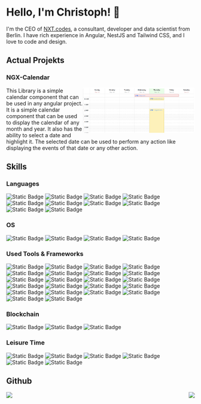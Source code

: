 # Hello, I'm Christoph! 👋

I'm the CEO of [NXT.codes](https://github.com/nxt-codes), a consultant, developer and data scientist from Berlin. I have rich experience in Angular, NestJS and Tailwind CSS, and I love to code and design.

## Actual Projekts
### NGX-Calendar
<a href="https://github.com/nxt-codes/ngx-calendar"><img align="right" src="https://github.com/ChristophHu/ChristophHu/blob/main/assets/img/ngx-calendar.png" width="300" alt="image" /></a>
This Library is a simple calendar component that can be used in any angular project. It is a simple calendar component that can be used to display the calendar of any month and year. It also has the ability to select a date and highlight it. The selected date can be used to perform any action like displaying the events of that date or any other action.

## Skills
### Languages  
<p align="left"> 
  <img alt="Static Badge" src="https://img.shields.io/badge/CSS3-000000.svg?style=for-the-badge&logo=css3&logoColor=white&labelColor=1572B6&color=000000">
  <img alt="Static Badge" src="https://img.shields.io/badge/HTML5-000000.svg?style=for-the-badge&logo=html5&logoColor=white&labelColor=E34F26&color=000000">
  <img alt="Static Badge" src="https://img.shields.io/badge/JavaScript-000000.svg?style=for-the-badge&logo=javascript&logoColor=white&labelColor=F7DF1E&color=000000">
  <img alt="Static Badge" src="https://img.shields.io/badge/Jest-000000.svg?style=for-the-badge&logo=jest&logoColor=white&labelColor=C21325&color=000000">
  <img alt="Static Badge" src="https://img.shields.io/badge/markdown-000000.svg?style=for-the-badge&logo=markdown&logoColor=white&labelColor=000000&color=000000">
  <img alt="Static Badge" src="https://img.shields.io/badge/Redux-000000.svg?style=for-the-badge&logo=redux&logoColor=white&labelColor=764ABC&color=000000">
  <img alt="Static Badge" src="https://img.shields.io/badge/SASS-000000.svg?style=for-the-badge&logo=sass&logoColor=white&labelColor=CC6699&color=000000">
  <img alt="Static Badge" src="https://img.shields.io/badge/TypeScript-000000.svg?style=for-the-badge&logo=typescript&logoColor=white&labelColor=007ACC&color=000000">
  <img alt="Static Badge" src="https://img.shields.io/badge/mysql-000000.svg?style=for-the-badge&logo=mysql&logoColor=white&labelColor=4479A1&color=000000">
  <img alt="Static Badge" src="https://img.shields.io/badge/plotly-000000.svg?style=for-the-badge&logo=plotly&logoColor=white&labelColor=3F4F75&color=000000">
</p>

### OS
<p align="left">
  <img alt="Static Badge" src="https://img.shields.io/badge/debian-000000.svg?style=for-the-badge&logo=debian&logoColor=white&labelColor=A81D33&color=000000">
  <img alt="Static Badge" src="https://img.shields.io/badge/elementary-000000.svg?style=for-the-badge&logo=elementary&logoColor=white&labelColor=64BAFF&color=000000">
  <img alt="Static Badge" src="https://img.shields.io/badge/endeavour_os-000000.svg?style=for-the-badge&logo=endeavouros&logoColor=white&labelColor=7F7FFF&color=000000">
  <img alt="Static Badge" src="https://img.shields.io/badge/macos-000000.svg?style=for-the-badge&logo=macos&logoColor=white&labelColor=000000&color=000000">
</p>

### Used Tools & Frameworks
<p align="left">
  <img alt="Static Badge" src="https://img.shields.io/badge/Angular-000000.svg?style=for-the-badge&logo=angular&logoColor=white&labelColor=000000&color=000000">
  <img alt="Static Badge" src="https://img.shields.io/badge/affinity_designer-000000.svg?style=for-the-badge&logo=affinitydesigner&logoColor=white&labelColor=134881&color=000000">
  <img alt="Static Badge" src="https://img.shields.io/badge/apache_cordova-000000.svg?style=for-the-badge&logo=apachecordova&logoColor=white&labelColor=000000&color=000000">
  <img alt="Static Badge" src="https://img.shields.io/badge/dash-0000000.svg?style=for-the-badge&logo=dash&logoColor=white&labelColor=008DE4&color=000000">
  <img alt="Static Badge" src="https://img.shields.io/badge/diagrams.net-000000.svg?style=for-the-badge&logo=diagramsdotnet&logoColor=white&labelColor=F08705&color=000000">
  <img alt="Static Badge" src="https://img.shields.io/badge/discord-000000.svg?style=for-the-badge&logo=discord&logoColor=white&labelColor=5865F2&color=000000">
  <img alt="Static Badge" src="https://img.shields.io/badge/docker-000000.svg?style=for-the-badge&logo=docker&logoColor=white&labelColor=2496ED&color=000000">
  <img alt="Static Badge" src="https://img.shields.io/badge/Git-000000.svg?style=for-the-badge&logo=git&logoColor=white&labelColor=F05032&color=000000">
  <img alt="Static Badge" src="https://img.shields.io/badge/githubpages-000000.svg?style=for-the-badge&logo=githubpages&logoColor=white&labelColor=222222&color=000000">
  <img alt="Static Badge" src="https://img.shields.io/badge/googleanalytics-000000.svg?style=for-the-badge&logo=googleanalytics&logoColor=white&labelColor=e37400&color=000000">
  <img alt="Static Badge" src="https://img.shields.io/badge/jira-000000.svg?style=for-the-badge&logo=jira&logoColor=white&labelColor=0052CC&color=000000">
  <img alt="Static Badge" src="https://img.shields.io/badge/medium-000000.svg?style=for-the-badge&logo=medium&logoColor=white&labelColor=000000&color=000000">
  <img alt="Static Badge" src="https://img.shields.io/badge/mocha-000000.svg?style=for-the-badge&logo=mocha&logoColor=white&labelColor=8D6748&color=000000">
  <img alt="Static Badge" src="https://img.shields.io/badge/mongo_db-000000.svg?style=for-the-badge&logo=mongodb&logoColor=white&labelColor=47A248&color=000000">
  <img alt="Static Badge" src="https://img.shields.io/badge/nestjs-000000.svg?style=for-the-badge&logo=nestjs&logoColor=white&labelColor=E0234E&color=000000">
  <img alt="Static Badge" src="https://img.shields.io/badge/nginx-000000.svg?style=for-the-badge&logo=nginx&logoColor=white&labelColor=009639&color=000000">
  <img alt="Static Badge" src="https://img.shields.io/badge/node_js-000000.svg?style=for-the-badge&logo=nodedotjs&logoColor=white&labelColor=5FA04E&color=000000">
  <img alt="Static Badge" src="https://img.shields.io/badge/npm-000000.svg?style=for-the-badge&logo=npm&logoColor=white&labelColor=CB3837&color=000000">
  <img alt="Static Badge" src="https://img.shields.io/badge/outline-000000?style=for-the-badge&logo=outline&logoColor=white&labelColor=000000&color=000000">
  <img alt="Static Badge" src="https://img.shields.io/badge/reactivex-000000?style=for-the-badge&logo=reactivex&logoColor=white&labelColor=B7178C&color=000000">
  <img alt="Static Badge" src="https://img.shields.io/badge/swagger-000000?style=for-the-badge&logo=swagger&logoColor=white&labelColor=85EA2D&color=000000">
  <img alt="Static Badge" src="https://img.shields.io/badge/UML-000000?style=for-the-badge&logo=uml&logoColor=white&labelColor=FABD14&color=000000">
</p>

### Blockchain
<p align="left">
  <img alt="Static Badge" src="https://img.shields.io/badge/algorand-000000.svg?style=for-the-badge&logo=algorand&logoColor=white&labelColor=000000&color=000000">
  <img alt="Static Badge" src="https://img.shields.io/badge/polkadot-000000.svg?style=for-the-badge&logo=polkadot&logoColor=white&labelColor=E6007A&color=000000">
  <img alt="Static Badge" src="https://img.shields.io/badge/solana-000000.svg?style=for-the-badge&logo=solana&logoColor=white&labelColor=9945FF&color=000000">
</p>

### Leisure Time
<p align="left">
  <img alt="Static Badge" src="https://img.shields.io/badge/hackerrank-000000.svg?style=for-the-badge&logo=hackerrank&logoColor=white&labelColor=00EA64&color=000000">
  <img alt="Static Badge" src="https://img.shields.io/badge/homeassistant-000000.svg?style=for-the-badge&logo=homeassistant&logoColor=white&labelColor=18BCF2&color=000000">
  <img alt="Static Badge" src="https://img.shields.io/badge/komoot-000000.svg?style=for-the-badge&logo=komoot&logoColor=white&labelColor=6AA127&color=000000">
  <img alt="Static Badge" src="https://img.shields.io/badge/mqtt-000000.svg?style=for-the-badge&logo=mqtt&logoColor=white&labelColor=660066&color=000000">
  <img alt="Static Badge" src="https://img.shields.io/badge/openmediavault-000000.svg?style=for-the-badge&logo=openmediavault&logoColor=white&labelColor=5DACDF&color=000000">
  <img alt="Static Badge" src="https://img.shields.io/badge/proxmox-000000.svg?style=for-the-badge&logo=proxmox&logoColor=white&labelColor=E57000&color=000000">
</p>

## Github
<p align="center">
  <img style="float: left; height:130px" src="https://github-readme-stats.vercel.app/api?username=christophhu&show_icons=true&theme=dark&hide_title=true" />
  &nbsp;
  <img style="float: right; height:130px" src="https://github-readme-stats.vercel.app/api/top-langs/?username=christophhu&layout=compact&theme=dark&hide_title=true" />
</p>
